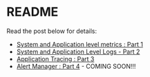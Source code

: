 # README

Read the post below for details:

- [System and Application level metrics : Part 1](https://ydvsailendar.com/system-and-application-level-metrics-part-1/)
- [System and Application Level Logs - Part 2](https://ydvsailendar.com/system-and-application-level-logs-part-2/)
- [Application Tracing : Part 3](https://ydvsailendar.com/application-tracing-part-3/)
- [Alert Manager : Part 4](https://ydvsailendar.com/alert-manager-part-4/) - COMING SOON!!!
